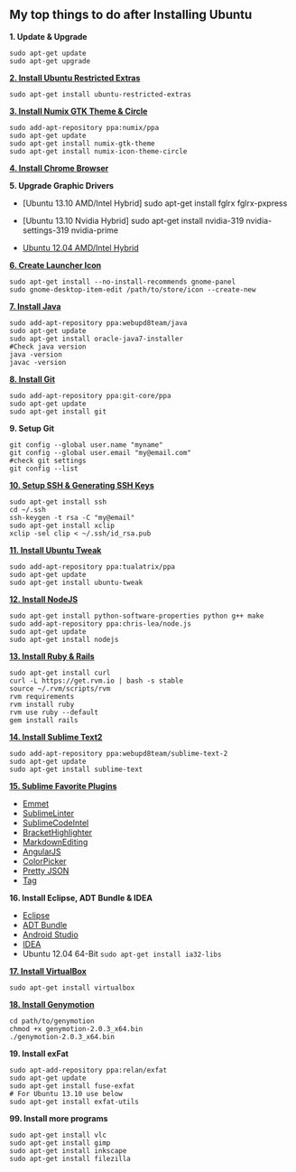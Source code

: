 
## My top things to do after Installing Ubuntu

**1. Update & Upgrade**

    sudo apt-get update
    sudo apt-get upgrade
    
**[2. Install Ubuntu Restricted Extras](https://apps.ubuntu.com/cat/applications/ubuntu-restricted-extras/)**

    sudo apt-get install ubuntu-restricted-extras
    
**[3. Install Numix GTK Theme & Circle](http://numixproject.org/public/)**

    sudo add-apt-repository ppa:numix/ppa
    sudo apt-get update
    sudo apt-get install numix-gtk-theme
    sudo apt-get install numix-icon-theme-circle
    
**[4. Install Chrome Browser](https://www.google.com/intl/en/chrome/browser/)**

**5. Upgrade Graphic Drivers**

- [Ubuntu 13.10 AMD/Intel Hybrid]
    sudo apt-get install fglrx fglrx-pxpress

- [Ubuntu 13.10 Nvidia Hybrid]
    sudo apt-get install nvidia-319 nvidia-settings-319 nvidia-prime

- [Ubuntu 12.04 AMD/Intel Hybrid](http://ubuntuforums.org/showthread.php?t=1930450)

**[6. Create Launcher Icon](http://www.howopensource.com/2012/10/create-application-launcher-add-icon-to-unity-ubuntu-12-10/)**

    sudo apt-get install --no-install-recommends gnome-panel
    sudo gnome-desktop-item-edit /path/to/store/icon --create-new

**[7. Install Java](http://www.webupd8.org/2012/01/install-oracle-java-jdk-7-in-ubuntu-via.html)**

    sudo add-apt-repository ppa:webupd8team/java
    sudo apt-get update
    sudo apt-get install oracle-java7-installer
    #Check java version
    java -version
    javac -version
    
**[8. Install Git](http://git-scm.com/)**

    sudo add-apt-repository ppa:git-core/ppa
    sudo apt-get update
    sudo apt-get install git
    
**9. Setup Git**

    git config --global user.name "myname"
    git config --global user.email "my@email.com"
    #check git settings
    git config --list

    
**[10. Setup SSH & Generating SSH Keys](https://help.github.com/articles/generating-ssh-keys)**

    sudo apt-get install ssh
    cd ~/.ssh
    ssh-keygen -t rsa -C "my@email"
    sudo apt-get install xclip
    xclip -sel clip < ~/.ssh/id_rsa.pub
    
**[11. Install Ubuntu Tweak](http://ubuntu-tweak.com/)**

    sudo add-apt-repository ppa:tualatrix/ppa
    sudo apt-get update
    sudo apt-get install ubuntu-tweak

**[12. Install NodeJS](https://github.com/joyent/node/wiki/Installing-Node.js-via-package-manager)**

    sudo apt-get install python-software-properties python g++ make
    sudo add-apt-repository ppa:chris-lea/node.js
    sudo apt-get update
    sudo apt-get install nodejs

**[13. Install Ruby & Rails](https://rvm.io/)**

    sudo apt-get install curl
    curl -L https://get.rvm.io | bash -s stable
    source ~/.rvm/scripts/rvm
    rvm requirements
    rvm install ruby
    rvm use ruby --default
    gem install rails
    

**[14. Install Sublime Text2](http://www.webupd8.org/2012/06/sublime-text-20-stable-released-ppa.html)**

    sudo add-apt-repository ppa:webupd8team/sublime-text-2
    sudo apt-get update
    sudo apt-get install sublime-text
    
**[15. Sublime Favorite Plugins](https://sublime.wbond.net/)**

- [Emmet](https://sublime.wbond.net/packages/Emmet)
- [SublimeLinter](https://sublime.wbond.net/packages/SublimeLinter)
- [SublimeCodeIntel](https://sublime.wbond.net/packages/SublimeCodeIntel)
- [BracketHighlighter](https://sublime.wbond.net/packages/BracketHighlighter)
- [MarkdownEditing](https://sublime.wbond.net/packages/MarkdownEditing)
- [AngularJS]()
- [ColorPicker](https://sublime.wbond.net/packages/ColorPicker)
- [Pretty JSON](https://sublime.wbond.net/packages/Pretty%20JSON)
- [Tag](https://sublime.wbond.net/packages/Tag)
    
**16. Install Eclipse, ADT Bundle & IDEA**

- [Eclipse](http://www.eclipse.org/downloads/)
- [ADT Bundle](http://developer.android.com/sdk/index.html)
- [Android Studio](http://developer.android.com/sdk/installing/studio.html)
- [IDEA](http://www.jetbrains.com/idea/download/index.html)
- Ubuntu 12.04 64-Bit  `sudo apt-get install ia32-libs`

**[17. Install VirtualBox](https://www.virtualbox.org/wiki/Downloads)**

    sudo apt-get install virtualbox


**[18. Install Genymotion](https://cloud.genymotion.com/page/launchpad/download/)**

    cd path/to/genymotion
    chmod +x genymotion-2.0.3_x64.bin
    ./genymotion-2.0.3_x64.bin
    

**19. Install exFat**

    sudo apt-add-repository ppa:relan/exfat
    sudo apt-get update
    sudo apt-get install fuse-exfat
    # For Ubuntu 13.10 use below
    sudo apt-get install exfat-utils

**99. Install more programs**

    sudo apt-get install vlc
    sudo apt-get install gimp
    sudo apt-get install inkscape
    sudo apt-get install filezilla

    





